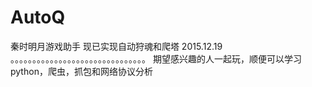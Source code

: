 # AutoQ
秦时明月游戏助手
现已实现自动狩魂和爬塔
2015.12.19
。。。。。。。。。。。。。。。。。。。。。。。。。。。。。。。
期望感兴趣的人一起玩，顺便可以学习python，爬虫，抓包和网络协议分析
